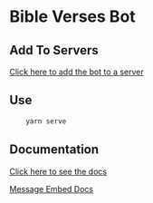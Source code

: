 # Bible Verses Bot

## Add To Servers
[Click here to add the bot to a server](https://prod.liveshare.vsengsaas.visualstudio.com/join?9D9543C083E47D39CDF502C127A20D3F598E)

## Use
```bash
	yarn serve
```

## Documentation
[Click here to see the docs](https://discord.js.org/#/)

[Message Embed Docs](https://discordjs.guide/popular-topics/embeds.html#embed-preview)